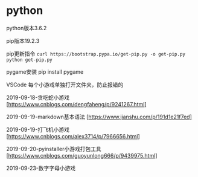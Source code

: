 # python
python版本3.6.2

pip版本19.2.3

pip更新指令
`curl https://bootstrap.pypa.io/get-pip.py -o get-pip.py     python get-pip.py`

pygame安装  pip install pygame 

VSCode 每个小游戏单独打开文件夹，防止报错的

2019-09-18-贪吃蛇小游戏 [https://www.cnblogs.com/dengfaheng/p/9241267.html]

2019-09-19-markdown基本语法 [https://www.jianshu.com/p/191d1e21f7ed]

2019-09-19-打飞机小游戏 [https://www.cnblogs.com/alex3714/p/7966656.html]

2019-09-20-pyinstaller小游戏打包工具[https://www.cnblogs.com/guoyunlong666/p/9439975.html]

2019-09-23-数字字母小游戏
